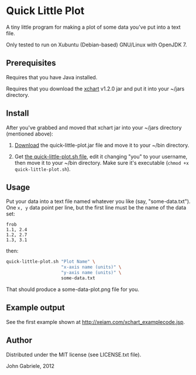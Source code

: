 # Quick Little Plot

A tiny little program for making a plot of some data you've put into a
text file.

Only tested to run on Xubuntu (Debian-based) GNU/Linux with OpenJDK 7.



## Prerequisites

Requires that you have Java installed.

Requires that you download the [xchart](http://xeiam.com/xchart.jsp)
v1.2.0 jar and put it into your ~/jars directory.



## Install

After you've grabbed and moved that xchart jar into your ~/jars
directory (mentioned above):

 1. [Download](https://github.com/uvtc/quick-little-plot/downloads)
    the quick-little-plot.jar file and move it to your ~/bin
    directory.

 2. Get [the quick-little-plot.sh
    file](https://github.com/uvtc/quick-little-plot/blob/master/quick-little-plot.sh),
    edit it changing "you" to your username, then move it to your
    ~/bin directory. Make sure it's executable (`chmod +x
    quick-little-plot.sh`).


## Usage

Put your data into a text file named whatever you like (say,
"some-data.txt"). One `x, y` data point per line, but the first line
must be the name of the data set:

```
frob
1.1, 2.4
1.2, 2.7
1.3, 3.1
```

then:

```bash
quick-little-plot.sh "Plot Name" \
                     "x-axis name (units)" \
                     "y-axis name (units)" \
                     some-data.txt
```

That should produce a some-data-plot.png file for you.



## Example output

See the first example shown at <http://xeiam.com/xchart_examplecode.jsp>.



## Author

Distributed under the MIT license (see LICENSE.txt file).

John Gabriele, 2012
